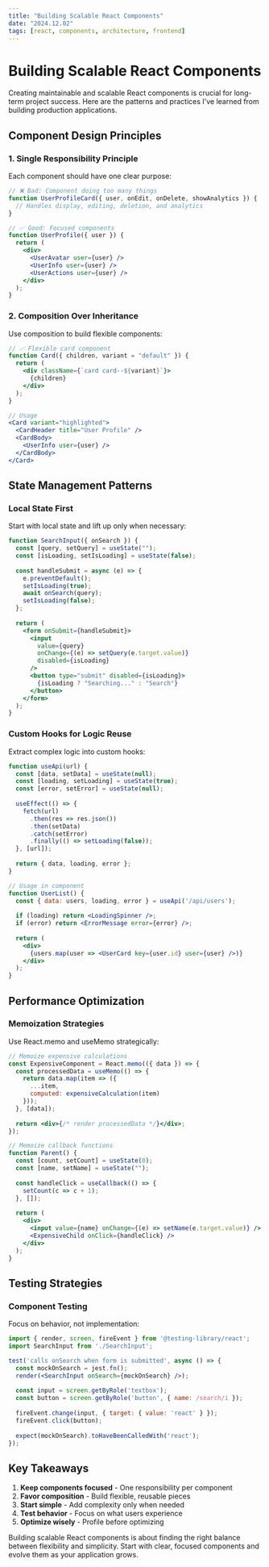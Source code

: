 ```yaml
---
title: "Building Scalable React Components"
date: "2024.12.02"
tags: [react, components, architecture, frontend]
---
```


# Building Scalable React Components

Creating maintainable and scalable React components is crucial for long-term project success. Here are the patterns and practices I've learned from building production applications.

## Component Design Principles

### 1. Single Responsibility Principle
Each component should have one clear purpose:

```jsx
// ❌ Bad: Component doing too many things
function UserProfileCard({ user, onEdit, onDelete, showAnalytics }) {
  // Handles display, editing, deletion, and analytics
}

// ✅ Good: Focused components
function UserProfile({ user }) {
  return (
    <div>
      <UserAvatar user={user} />
      <UserInfo user={user} />
      <UserActions user={user} />
    </div>
  );
}
```

### 2. Composition Over Inheritance
Use composition to build flexible components:

```jsx
// ✅ Flexible card component
function Card({ children, variant = "default" }) {
  return (
    <div className={`card card--${variant}`}>
      {children}
    </div>
  );
}

// Usage
<Card variant="highlighted">
  <CardHeader title="User Profile" />
  <CardBody>
    <UserInfo user={user} />
  </CardBody>
</Card>
```

## State Management Patterns

### Local State First
Start with local state and lift up only when necessary:

```jsx
function SearchInput({ onSearch }) {
  const [query, setQuery] = useState("");
  const [isLoading, setIsLoading] = useState(false);
  
  const handleSubmit = async (e) => {
    e.preventDefault();
    setIsLoading(true);
    await onSearch(query);
    setIsLoading(false);
  };
  
  return (
    <form onSubmit={handleSubmit}>
      <input 
        value={query}
        onChange={(e) => setQuery(e.target.value)}
        disabled={isLoading}
      />
      <button type="submit" disabled={isLoading}>
        {isLoading ? "Searching..." : "Search"}
      </button>
    </form>
  );
}
```

### Custom Hooks for Logic Reuse
Extract complex logic into custom hooks:

```jsx
function useApi(url) {
  const [data, setData] = useState(null);
  const [loading, setLoading] = useState(true);
  const [error, setError] = useState(null);
  
  useEffect(() => {
    fetch(url)
      .then(res => res.json())
      .then(setData)
      .catch(setError)
      .finally(() => setLoading(false));
  }, [url]);
  
  return { data, loading, error };
}

// Usage in component
function UserList() {
  const { data: users, loading, error } = useApi('/api/users');
  
  if (loading) return <LoadingSpinner />;
  if (error) return <ErrorMessage error={error} />;
  
  return (
    <div>
      {users.map(user => <UserCard key={user.id} user={user} />)}
    </div>
  );
}
```

## Performance Optimization

### Memoization Strategies
Use React.memo and useMemo strategically:

```jsx
// Memoize expensive calculations
const ExpensiveComponent = React.memo(({ data }) => {
  const processedData = useMemo(() => {
    return data.map(item => ({
      ...item,
      computed: expensiveCalculation(item)
    }));
  }, [data]);
  
  return <div>{/* render processedData */}</div>;
});

// Memoize callback functions
function Parent() {
  const [count, setCount] = useState(0);
  const [name, setName] = useState("");
  
  const handleClick = useCallback(() => {
    setCount(c => c + 1);
  }, []);
  
  return (
    <div>
      <input value={name} onChange={(e) => setName(e.target.value)} />
      <ExpensiveChild onClick={handleClick} />
    </div>
  );
}
```

## Testing Strategies

### Component Testing
Focus on behavior, not implementation:

```jsx
import { render, screen, fireEvent } from '@testing-library/react';
import SearchInput from './SearchInput';

test('calls onSearch when form is submitted', async () => {
  const mockOnSearch = jest.fn();
  render(<SearchInput onSearch={mockOnSearch} />);
  
  const input = screen.getByRole('textbox');
  const button = screen.getByRole('button', { name: /search/i });
  
  fireEvent.change(input, { target: { value: 'react' } });
  fireEvent.click(button);
  
  expect(mockOnSearch).toHaveBeenCalledWith('react');
});
```

## Key Takeaways

1. **Keep components focused** - One responsibility per component
2. **Favor composition** - Build flexible, reusable pieces
3. **Start simple** - Add complexity only when needed
4. **Test behavior** - Focus on what users experience
5. **Optimize wisely** - Profile before optimizing

Building scalable React components is about finding the right balance between flexibility and simplicity. Start with clear, focused components and evolve them as your application grows.
